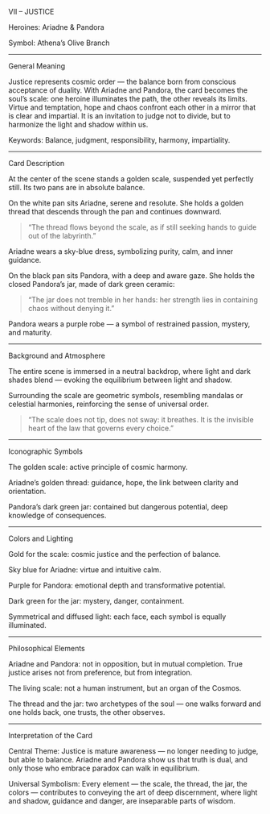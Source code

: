 VII – JUSTICE

Heroines: Ariadne & Pandora

Symbol: Athena’s Olive Branch


---

General Meaning

Justice represents cosmic order — the balance born from conscious acceptance of duality.
With Ariadne and Pandora, the card becomes the soul’s scale: one heroine illuminates the path, the other reveals its limits.
Virtue and temptation, hope and chaos confront each other in a mirror that is clear and impartial.
It is an invitation to judge not to divide, but to harmonize the light and shadow within us.

Keywords: Balance, judgment, responsibility, harmony, impartiality.


---

Card Description

At the center of the scene stands a golden scale, suspended yet perfectly still.
Its two pans are in absolute balance.

On the white pan sits Ariadne, serene and resolute.
She holds a golden thread that descends through the pan and continues downward.

> “The thread flows beyond the scale, as if still seeking hands to guide out of the labyrinth.”



Ariadne wears a sky-blue dress, symbolizing purity, calm, and inner guidance.

On the black pan sits Pandora, with a deep and aware gaze.
She holds the closed Pandora’s jar, made of dark green ceramic:

> “The jar does not tremble in her hands: her strength lies in containing chaos without denying it.”



Pandora wears a purple robe — a symbol of restrained passion, mystery, and maturity.


---

Background and Atmosphere

The entire scene is immersed in a neutral backdrop, where light and dark shades blend — evoking the equilibrium between light and shadow.

Surrounding the scale are geometric symbols, resembling mandalas or celestial harmonies, reinforcing the sense of universal order.

> “The scale does not tip, does not sway: it breathes. It is the invisible heart of the law that governs every choice.”




---

Iconographic Symbols

The golden scale: active principle of cosmic harmony.

Ariadne’s golden thread: guidance, hope, the link between clarity and orientation.

Pandora’s dark green jar: contained but dangerous potential, deep knowledge of consequences.



---

Colors and Lighting

Gold for the scale: cosmic justice and the perfection of balance.

Sky blue for Ariadne: virtue and intuitive calm.

Purple for Pandora: emotional depth and transformative potential.

Dark green for the jar: mystery, danger, containment.

Symmetrical and diffused light: each face, each symbol is equally illuminated.



---

Philosophical Elements

Ariadne and Pandora: not in opposition, but in mutual completion.
True justice arises not from preference, but from integration.

The living scale: not a human instrument, but an organ of the Cosmos.

The thread and the jar: two archetypes of the soul — one walks forward and one holds back, one trusts, the other observes.



---

Interpretation of the Card

Central Theme:
Justice is mature awareness — no longer needing to judge, but able to balance.
Ariadne and Pandora show us that truth is dual, and only those who embrace paradox can walk in equilibrium.

Universal Symbolism:
Every element — the scale, the thread, the jar, the colors — contributes to conveying the art of deep discernment, where light and shadow, guidance and danger, are inseparable parts of wisdom.
